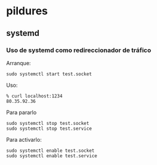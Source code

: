 # pildures## systemd### Uso de systemd como redireccionador de tráficoArranque:```sudo systemctl start test.socket```Uso:```% curl localhost:123480.35.92.36```Para pararlo```sudo systemctl stop test.socketsudo systemctl stop test.service```Para activarlo:```sudo systemctl enable test.socketsudo systemctl enable test.service```